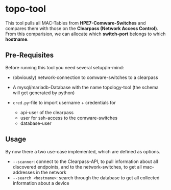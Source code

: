 # topo-tool
This tool pulls all MAC-Tables from **HPE7-Comware-Switches** and compares 
them with those on the **Clearpass (Network Access Control)**. 
From this comparision, we can allocate which **switch-port** belongs to which **hostname**.
## Pre-Requisites
Before running this tool you need several setup/in-mind:

- (obviously) network-connection to comware-switches to a clearpass

- A mysql/mariadb-Database with the name topology-tool (the schema will get generated by python)

- `cred.py`-file to import username + credentials for 
    - api-user of the clearpass
    - user for ssh-access to the comware-switches
    - database-user

## Usage
By now there a two use-case implemented, which are defined as options.

- `--scanner`: connect to the Clearpass-API, to pull information about all discovered endpoints, and to the network-switches, to get all mac-addresses in the network
- `--search <hostname>`: search through the database to get all collected information about a device
